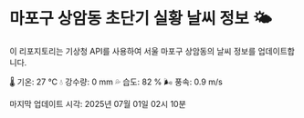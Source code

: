 
# 마포구 상암동 초단기 실황 날씨 정보 🌤️

이 리포지토리는 기상청 API를 사용하여 서울 마포구 상암동의 날씨 정보를 업데이트합니다. 

🌡️ 기온: 27 ℃
💧 강수량: 0 mm
💦 습도: 82 %
🌬️ 풍속: 0.9 m/s

마지막 업데이트 시각: 2025년 07월 01일 02시 10분    
